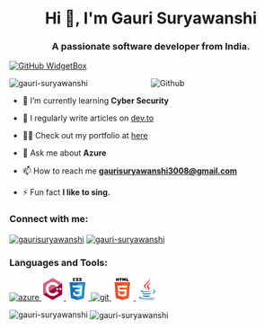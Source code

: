 <h1 align="center">Hi 👋, I'm Gauri Suryawanshi</h1>
<h3 align="center">A passionate software developer from India.</h3>

[![GitHub WidgetBox](https://github-widgetbox.vercel.app/api/profile?username=Gauri-Suryawanshi&data=followers,repositories,stars,commits)](https://github.com/Gauri-Suryawanshi/github-widgetbox)

<img width="50%" align="right" alt="Github" src="https://c.tenor.com/S59bPkT0pqcAAAAC/tenor.gif" />


<p align="left"> <img src="https://komarev.com/ghpvc/?username=gauri-suryawanshi&label=Profile%20views&color=0e75b6&style=flat" alt="gauri-suryawanshi" /> </p>

- 🌱 I’m currently learning **Cyber Security**

- 📝 I regularly write articles on [dev.to](https://dev.to/gaurisuryawanshi)

- 👨‍💻 Check out my portfolio at [here](https://gauri-suryawanshi.github.io/)

- 💬 Ask me about **Azure**

- 📫 How to reach me **gaurisuryawanshi3008@gmail.com**

- ⚡ Fun fact **I like to sing.**

<h3 align="left">Connect with me:</h3>
<p align="left">
<a href="https://dev.to/gaurisuryawanshi" target="blank"><img align="center" src="https://raw.githubusercontent.com/rahuldkjain/github-profile-readme-generator/master/src/images/icons/Social/devto.svg" alt="gaurisuryawanshi" height="30" width="40" /></a>
<a href="https://linkedin.com/in/gauri-suryawanshi" target="blank"><img align="center" src="https://raw.githubusercontent.com/rahuldkjain/github-profile-readme-generator/master/src/images/icons/Social/linked-in-alt.svg" alt="gauri-suryawanshi" height="30" width="40" /></a>
</p>

<h3 align="left">Languages and Tools:</h3>
<p align="left"> <a href="https://azure.microsoft.com/en-in/" target="_blank" rel="noreferrer"> <img src="https://www.vectorlogo.zone/logos/microsoft_azure/microsoft_azure-icon.svg" alt="azure" width="40" height="40"/> </a> <a href="https://www.w3schools.com/cpp/" target="_blank" rel="noreferrer"> <img src="https://raw.githubusercontent.com/devicons/devicon/master/icons/cplusplus/cplusplus-original.svg" alt="cplusplus" width="40" height="40"/> </a> <a href="https://www.w3schools.com/css/" target="_blank" rel="noreferrer"> <img src="https://raw.githubusercontent.com/devicons/devicon/master/icons/css3/css3-original-wordmark.svg" alt="css3" width="40" height="40"/> </a> <a href="https://git-scm.com/" target="_blank" rel="noreferrer"> <img src="https://www.vectorlogo.zone/logos/git-scm/git-scm-icon.svg" alt="git" width="40" height="40"/> </a> <a href="https://www.w3.org/html/" target="_blank" rel="noreferrer"> <img src="https://raw.githubusercontent.com/devicons/devicon/master/icons/html5/html5-original-wordmark.svg" alt="html5" width="40" height="40"/> </a> <a href="https://www.java.com" target="_blank" rel="noreferrer"> <img src="https://raw.githubusercontent.com/devicons/devicon/master/icons/java/java-original.svg" alt="java" width="40" height="40"/> </a> </p>

<p><img align="left" src="https://github-readme-stats.vercel.app/api/top-langs?username=gauri-suryawanshi&show_icons=true&locale=en&layout=compact" alt="gauri-suryawanshi" /></p>

<p>&nbsp;<img align="center" src="https://github-readme-stats.vercel.app/api?username=gauri-suryawanshi&show_icons=true&locale=en" alt="gauri-suryawanshi" /></p>
